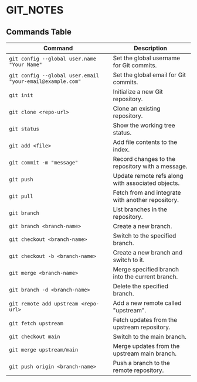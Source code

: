 # GIT_NOTES

## Commands Table

| Command | Description |
|---------|-------------|
| `git config --global user.name "Your Name"` | Set the global username for Git commits. |
| `git config --global user.email "your-email@example.com"` | Set the global email for Git commits. |
| `git init` | Initialize a new Git repository. |
| `git clone <repo-url>` | Clone an existing repository. |
| `git status` | Show the working tree status. |
| `git add <file>` | Add file contents to the index. |
| `git commit -m "message"` | Record changes to the repository with a message. |
| `git push` | Update remote refs along with associated objects. |
| `git pull` | Fetch from and integrate with another repository. |
| `git branch` | List branches in the repository. |
| `git branch <branch-name>` | Create a new branch. |
| `git checkout <branch-name>` | Switch to the specified branch. |
| `git checkout -b <branch-name>` | Create a new branch and switch to it. |
| `git merge <branch-name>` | Merge specified branch into the current branch. |
| `git branch -d <branch-name>` | Delete the specified branch. |
| `git remote add upstream <repo-url>` | Add a new remote called "upstream". |
| `git fetch upstream` | Fetch updates from the upstream repository. |
| `git checkout main` | Switch to the main branch. |
| `git merge upstream/main` | Merge updates from the upstream main branch. |
| `git push origin <branch-name>` | Push a branch to the remote repository. |
